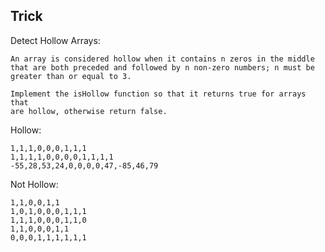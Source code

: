 Trick
---------

Detect Hollow Arrays:

    An array is considered hollow when it contains n zeros in the middle
    that are both preceded and followed by n non-zero numbers; n must be
    greater than or equal to 3. 
       
    Implement the isHollow function so that it returns true for arrays that 
    are hollow, otherwise return false.

Hollow:

    1,1,1,0,0,0,1,1,1
    1,1,1,1,0,0,0,0,1,1,1,1
    -55,28,53,24,0,0,0,0,47,-85,46,79

Not Hollow:

    1,1,0,0,1,1
    1,0,1,0,0,0,1,1,1
    1,1,1,0,0,0,1,1,0
    1,1,0,0,0,1,1
    0,0,0,1,1,1,1,1,1

